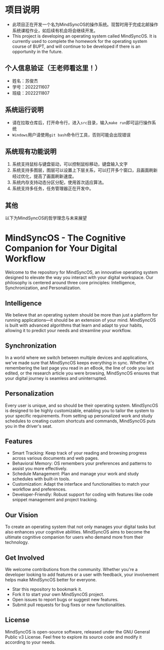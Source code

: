# 项目说明
- 此项目正在开发一个名为MindSyncOS的操作系统。现暂时用于完成北邮操作系统课程作业，如后续有机会将会继续开发。
- This project is developing an operating system called MindSyncOS. It is currently used to complete the homework for the operating system course of BUPT, and will continue to be developed if there is an opportunity in the future.
## 个人信息验证（王老师看这里！）
- 姓名：苏俊杰
- 学号：2022211607
- 班级：2022211807

## 系统运行说明
- 请在拉取仓库后，打开命令行，进入`src`目录，输入`make run`即可运行操作系统
- `Windows`用户请使用`git bash`命令行工具，否则可能会出现错误

## 系统现有功能说明
1. 系统支持鼠标与键盘驱动，可以控制鼠标移动，键盘输入文字
2. 系统支持多图层，图层可以设置上下层关系，可以打开多个窗口，且画面刷新经过优化，提高了画面刷新速度。
3. 系统内存支持动态分区分配，使用首次适应算法。
4. 系统支持多任务，任务管理器正在开发中。

## 其他

以下为MindSyncOS的哲学理念与未来展望

# MindSyncOS - The Cognitive Companion for Your Digital Workflow
Welcome to the repository for MindSyncOS, an innovative operating system designed to elevate the way you interact with your digital workspace. Our philosophy is centered around three core principles: Intelligence, Synchronization, and Personalization.

## Intelligence
We believe that an operating system should be more than just a platform for running applications—it should be an extension of your mind. MindSyncOS is built with advanced algorithms that learn and adapt to your habits, allowing it to predict your needs and streamline your workflow.

## Synchronization
In a world where we switch between multiple devices and applications, we've made sure that MindSyncOS keeps everything in sync. Whether it's remembering the last page you read in an eBook, the line of code you last edited, or the research article you were browsing, MindSyncOS ensures that your digital journey is seamless and uninterrupted.

## Personalization
Every user is unique, and so should be their operating system. MindSyncOS is designed to be highly customizable, enabling you to tailor the system to your specific requirements. From setting up personalized work and study schedules to creating custom shortcuts and commands, MindSyncOS puts you in the driver's seat.

## Features
- Smart Tracking: Keep track of your reading and browsing progress across various documents and web pages.
- Behavioral Memory: OS remembers your preferences and patterns to assist you more effectively.
- Schedule Management: Plan and manage your work and study schedules with built-in tools.
- Customization: Adapt the interface and functionalities to match your workflow and preferences.
- Developer-Friendly: Robust support for coding with features like code snippet management and project tracking.

## Our Vision
To create an operating system that not only manages your digital tasks but also enhances your cognitive abilities. MindSyncOS aims to become the ultimate cognitive companion for users who demand more from their technology.

## Get Involved
We welcome contributions from the community. Whether you're a developer looking to add features or a user with feedback, your involvement helps make MindSyncOS better for everyone.

- Star this repository to bookmark it.
- Fork it to start your own MindSyncOS project.
- Open issues to report bugs or suggest new features.
- Submit pull requests for bug fixes or new functionalities.

## License
MindSyncOS is open-source software, released under the GNU General Public v3 License. Feel free to explore its source code and modify it according to your needs.
